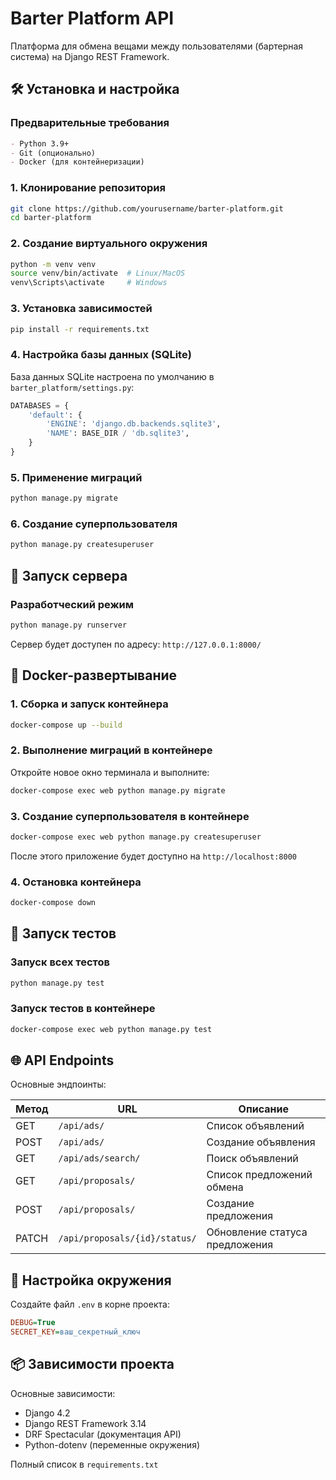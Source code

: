 # Barter Platform API

Платформа для обмена вещами между пользователями (бартерная система) на Django REST Framework.

## 🛠 Установка и настройка

### Предварительные требования
```markdown
- Python 3.9+
- Git (опционально)
- Docker (для контейнеризации)
```

### 1. Клонирование репозитория
```bash
git clone https://github.com/yourusername/barter-platform.git
cd barter-platform
```

### 2. Создание виртуального окружения
```bash
python -m venv venv
source venv/bin/activate  # Linux/MacOS
venv\Scripts\activate     # Windows
```

### 3. Установка зависимостей
```bash
pip install -r requirements.txt
```

### 4. Настройка базы данных (SQLite)
База данных SQLite настроена по умолчанию в `barter_platform/settings.py`:
```python
DATABASES = {
    'default': {
        'ENGINE': 'django.db.backends.sqlite3',
        'NAME': BASE_DIR / 'db.sqlite3',
    }
}
```

### 5. Применение миграций
```bash
python manage.py migrate
```

### 6. Создание суперпользователя
```bash
python manage.py createsuperuser
```

## 🚀 Запуск сервера

### Разработческий режим
```bash
python manage.py runserver
```
Сервер будет доступен по адресу: `http://127.0.0.1:8000/`

## 🐳 Docker-развертывание

### 1. Сборка и запуск контейнера
```bash
docker-compose up --build
```

### 2. Выполнение миграций в контейнере
Откройте новое окно терминала и выполните:
```bash
docker-compose exec web python manage.py migrate
```

### 3. Создание суперпользователя в контейнере
```bash
docker-compose exec web python manage.py createsuperuser
```

После этого приложение будет доступно на `http://localhost:8000`

### 4. Остановка контейнера
```bash
docker-compose down
```

## 🧪 Запуск тестов

### Запуск всех тестов
```bash
python manage.py test
```

### Запуск тестов в контейнере
```bash
docker-compose exec web python manage.py test
```

## 🌐 API Endpoints

Основные эндпоинты:

| Метод | URL | Описание |
|-------|-----|----------|
| GET | `/api/ads/` | Список объявлений |
| POST | `/api/ads/` | Создание объявления |
| GET | `/api/ads/search/` | Поиск объявлений |
| GET | `/api/proposals/` | Список предложений обмена |
| POST | `/api/proposals/` | Создание предложения |
| PATCH | `/api/proposals/{id}/status/` | Обновление статуса предложения |

## 🔧 Настройка окружения

Создайте файл `.env` в корне проекта:
```ini
DEBUG=True
SECRET_KEY=ваш_секретный_ключ
```

## 📦 Зависимости проекта

Основные зависимости:
- Django 4.2
- Django REST Framework 3.14
- DRF Spectacular (документация API)
- Python-dotenv (переменные окружения)

Полный список в `requirements.txt`

 
 
